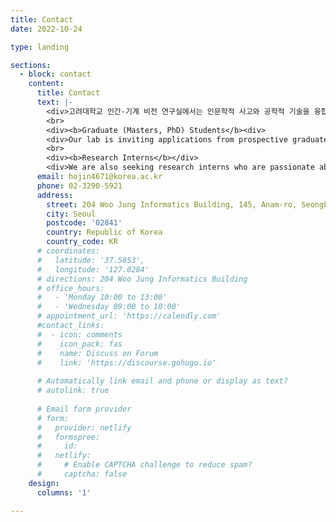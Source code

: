 ```yaml
---
title: Contact
date: 2022-10-24

type: landing

sections:
  - block: contact
    content:
      title: Contact
      text: |-
        <div>고려대학교 인간-기계 비전 연구실에서는 인문학적 사고와 공학적 기술을 융합하는 데 깊은 관심을 가진 대학원생 및 학부 연구생을 모집합니다. 관심 있는 분들은 이력서와 간략한 연구 계획을 아래 이메일로 제출해 주시기 바랍니다.<div>
        <br>
        <div><b>Graduate (Masters, PhD) Students</b><div>
        <div>Our lab is inviting applications from prospective graduate students, especially those with an enthusiasm for exploring human visual perception and cognition, and a background or keen interest in machine/deep learning. Selected candidates will have the unique chance to engage in deep neural network modeling, neuroimaging data analysis, and the design of a variety of psychological experiments. If you are interested in joining our team, please email your CV and a research statement.</div>
        <br>
        <div><b>Research Interns</b></div>
        <div>We are also seeking research interns who are passionate about exploring the intersections of human and machine vision. This internship provides a unique opportunity not just for exploration in this interdisciplinary domain but also for offering a window into the Ph.D. journey with our team, providing students with a meaningful preview. If interested, please send an email with your CV and a summary of your research interests.</div>
      email: hojin4671@korea.ac.kr
      phone: 02-3290-5921
      address:
        street: 204 Woo Jung Informatics Building, 145, Anam-ro, Seongbuk-gu 
        city: Seoul
        postcode: '02841'
        country: Republic of Korea
        country_code: KR
      # coordinates:
      #   latitude: '37.5853', 
      #   longitude: '127.0284'
      # directions: 204 Woo Jung Informatics Building
      # office_hours:
      #   - 'Monday 10:00 to 13:00'
      #   - 'Wednesday 09:00 to 10:00'
      # appointment_url: 'https://calendly.com'
      #contact_links:
      #  - icon: comments
      #    icon_pack: fas
      #    name: Discuss on Forum
      #    link: 'https://discourse.gohugo.io'
    
      # Automatically link email and phone or display as text?
      # autolink: true
    
      # Email form provider
      # form:
      #   provider: netlify
      #   formspree:
      #     id:
      #   netlify:
      #     # Enable CAPTCHA challenge to reduce spam?
      #     captcha: false
    design:
      columns: '1'

---
```

